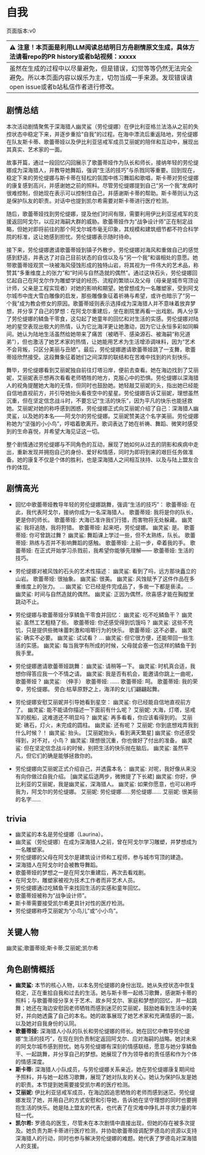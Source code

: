 # 自我
页面版本:v0
 

| :warning: 注意！本页面是利用LLM阅读总结明日方舟剧情原文生成，具体方法请看repo的PR history或者b站视频：xxxxx           |
|:----------------------------|
| 虽然在生成的过程中以尽量避免，但是错误，幻觉等等仍然无法完全避免。所以本页面内容以娱乐为主，切勿当成一手来源。发现错误请open issue或者b站私信作者进行修改。|



## 剧情总结
本次活动剧情聚焦于深海猎人幽灵鲨（劳伦缇娜）在伊比利亚格兰法洛从之前的失控状态中稳定下来，并逐步重拾“自我”的过程。在海中漂流后重返陆地，劳伦缇娜在队友斯卡蒂、歌蕾蒂娅以及伊比利亚惩戒军成员艾丽妮的陪伴和互动中，展现出其真实、艺术家的一面。

故事开篇，通过一段回忆闪回展示了歌蕾蒂娅作为队长和师长，接纳年轻的劳伦缇娜成为深海猎人，并教导她舞蹈，强调“生活的技巧”与杀戮同等重要。回到现在，稳定下来的劳伦缇娜与斯卡蒂在轻松的氛围中练习舞蹈和歌唱，斯卡蒂对劳伦缇娜的康复感到高兴，并感谢她之前的照料。尽管劳伦缇娜提到自己“另一个我”发病时很难控制，但她现在表示可以控制住自己，并感谢斯卡蒂的帮助。斯卡蒂则认为这是保护队友的职责。对话中也提到凯尔希需要对斯卡蒂进行医疗检测。

随后，歌蕾蒂娅找到劳伦缇娜，提及他们时间有限，需要利用伊比利亚惩戒军的支援返回阿戈尔，以应对海嗣大群的威胁。歌蕾蒂娅作为“战争设计师”正在制定战略，但她对即将前往的那个阿戈尔城市毫无印象，其规模和建筑细节都不符合科学院的标准，这让她感到担忧。劳伦缇娜表示随时待命。

接下来，劳伦缇娜邀请歌蕾蒂娅到镇子外散步。劳伦缇娜对海风和重做自己的感觉感到舒适，并表达了对自己目前状态的自信以及与“另一个我”和谐相处的意愿。她带歌蕾蒂娅观赏一块被海风侵蚀形成的独特山岩，将其视为一件伟大的艺术品，称赞其“多重维度上的张力”和“时间与自然造就的偶然”。通过这块石头，劳伦缇娜回忆起自己在阿戈尔作为雕塑学徒的经历、流程的繁琐以及父母（母亲是城市穹顶设计师，父亲是工程实现者）对她的影响和期望。她曾想成为一名雕塑家，受到阿戈尔城市中庞大雪白雕像的启发，那些雕像象征着祈祷与希望，或许也暗示了“另一个我”成为教会修女的原因。歌蕾蒂娅则表示选择成为深海猎人并不意味着放弃梦想，并分享了自己的梦想：在阿戈尔重建后，坐在剧院里再看一出戏剧。两人分享了劳伦缇娜的鳞鱼干零食，这勾起了她童年的回忆和对生活的实感。劳伦缇娜对陆地的星空表现出极大的热情，认为它比海洋更让她激动，因为它让永恒多彩如同瞬间。她认为陆地生活虽然给她带来了痛苦（被晒干、感染源石、被海嗣“称兄道弟”），但也激活了她艺术家的热情，让她能用艺术为生活增添调味料，因为“艺术不会背叛，只区分美丽与丑陋”。最后，劳伦缇娜邀请歌蕾蒂娅跳了一支舞，歌蕾蒂娅欣然接受。这段舞象征着她们之间深厚的联结和在苦难中找到的片刻快乐。

舞毕，劳伦缇娜看到艾丽妮独自前往灯塔沿岸，便前去查看。她在海边找到了艾丽妮，艾丽妮表示想再次看看老师牺牲的地方，克服心中的恐惧。劳伦缇娜以深海猎人的视角提醒她大海的无情，但同时也鼓励她。她轻敲艾丽妮的头，指出她已经能自信地直视前方，并引导她抬头看夜空中的星星。劳伦缇娜告诉艾丽妮，理想虽然沉重，但在坚定信念战斗时，不要忘记“生活的快乐”，因为平凡的快乐也能拯救她。艾丽妮对她的称呼感到困惑，劳伦缇娜正式向艾丽妮介绍了自己：深海猎人幽灵鲨，以及她的本名——阿戈尔的劳伦缇娜。艾丽妮赞美这个名字美丽。劳伦缇娜称她为“坚强的小小鸟”，哼唱着歌离开。歌词表达了她在祈祷、舞蹈、微笑时感受到的生命喜悦，并希望大海见证这一切。

整个剧情通过劳伦缇娜与不同角色的互动，展现了她如何从过去的阴影和疾病中走出，重新发现并拥抱自己的身份、爱好和情感，同时为即将到来的艰巨任务做准备。她的康复不仅是个体的胜利，也是深海猎人之间相互扶持、以及与陆上盟友合作的体现。
## 剧情高光
- 回忆中歌蕾蒂娅教导年轻的劳伦缇娜跳舞，强调“生活的技巧”：
  歌蕾蒂娅: 在此，我代表阿戈尔，接纳你成为一名深海猎人。
  歌蕾蒂娅: 我将是你的队长，更是你的师长。
  歌蕾蒂娅: 大海已准许我们行猎，而害物将无处躲藏。
  幽灵鲨: 我将追随，我将狩猎。
  歌蕾蒂娅: 起来吧，劳伦缇娜。
  幽灵鲨: 是。
  歌蕾蒂娅: 你可曾跳过舞？
  幽灵鲨: 舞蹈课上学过一些，但不太熟练，队长。
  歌蕾蒂娅: 熟练与否并不影响舞蹈的感触。
  歌蕾蒂娅: 上前一步，牵着我的手。
  歌蕾蒂娅: 在正式开始学习杀戮前，我希望你能够先理解——
  歌蕾蒂娅: 生活的技巧。

- 劳伦缇娜对被风蚀的石头的艺术性描述：
  幽灵鲨: 看到了吗，远方那块矗立的山岩。
  歌蕾蒂娅: 很抽象。
  幽灵鲨: 很美。
  幽灵鲨: 风蚀赋予了这件作品在多重维度上的张力。
  ...
  幽灵鲨: 它已经是件完成品了，多凿一下都是亵渎。
  ...
  幽灵鲨: 时间与自然造就的偶然。
  幽灵鲨: 正因为偶然，欣喜感才能在胸膛里跳动不止。

- 劳伦缇娜与歌蕾蒂娅分享鳞鱼干零食并回忆：
  幽灵鲨: 吃不吃鳞鱼干？
  幽灵鲨: 虽然工艺粗糙了些。
  歌蕾蒂娅: 你还感受得到饥饿吗？
  幽灵鲨: 这些不充饥，只是提供些微味蕾刺激和咀嚼行为的快乐。
  歌蕾蒂娅: 这不必要。
  幽灵鲨: 确实不必要。
  幽灵鲨: 试试看？
  ...
  幽灵鲨: 但它很方便，还能带回一些生活的实感。
  幽灵鲨: 每当我学有所成的时候，父母就会塞一包这样的鳞鱼干到我手里。

- 劳伦缇娜邀请歌蕾蒂娅跳舞：
  幽灵鲨: 请稍等一下。
  幽灵鲨: 时机真合适，我想你得答应我一个不情之请。
  幽灵鲨: 我是否有机会，能邀请你跳上一曲呢，歌蕾蒂娅？
  幽灵鲨: （伸手）
  歌蕾蒂娅: ......
  歌蕾蒂娅: 呵。
  歌蕾蒂娅: 我的荣幸，劳伦缇娜。
  旁白:枯草原野之上，海洋的女儿们翩翩起舞。

- 劳伦缇娜安慰艾丽妮并引导她看到星空：
  幽灵鲨: 你已经能自信地直视前方了。
  幽灵鲨: 能不能请你描述一下面前有什么呢？
  艾丽妮: 大海，灯塔，惩戒军的舰船，这难道还不明显吗？
  幽灵鲨: 再多看看，你应该看得到的。
  艾丽妮: 礁石，灯火，未完成的圆柱。
  幽灵鲨: 还有呢？
  艾丽妮: 你到底想戏弄我到什么时候？！
  幽灵鲨: 抬头。
  [艾丽妮抬头，看到满天繁星]
  幽灵鲨: 你还感受得到，对不对，小鸟？
  幽灵鲨: 理想很沉重，你也做好了付出的准备。
  幽灵鲨: 但在坚定信念战斗的时候，别把生活的快乐抛在脑后。
  幽灵鲨: 虽然平凡，但它们的确是能够拯救你的。

- 劳伦缇娜向艾丽妮正式介绍自己，并透露本名：
  幽灵鲨: 对呢，我好像从来没有向你做过自我介绍。
  [幽灵鲨后退两步，微微提了下长裙]
  幽灵鲨: 你好，伊比利亚的艾丽妮，我是幽灵鲨，深海猎人。
  幽灵鲨: 如果你愿意，也可以称呼我为，阿戈尔的劳伦缇娜。
  艾丽妮: 劳伦缇娜......劳伦缇娜......
  艾丽妮: 很美丽的名字......
## trivia
- 幽灵鲨的本名是劳伦缇娜（Laurina）。
- 幽灵鲨（劳伦缇娜）在成为深海猎人之前，曾在阿戈尔学习雕塑，并梦想成为一名雕塑家。
- 劳伦缇娜的父母在阿戈尔是建筑设计师和工程师，参与城市穹顶的建造。
- 深海猎人在阿戈尔时会被教导舞蹈。
- 歌蕾蒂娅的梦想之一是在阿戈尔重建后，再次去看戏剧。
- 在阿戈尔，雕塑家被视为技术工作者而非艺术人员。
- 劳伦缇娜通过吃鳞鱼干来找回生活的实感和童年回忆。
- 歌蕾蒂娅被称为“战争设计师”。
- 斯卡蒂需要接受凯尔希更具针对性的医疗检测。
- 劳伦缇娜称呼艾丽妮为“小鸟儿”或“小小鸟”。
## 关键人物
幽灵鲨;歌蕾蒂娅;斯卡蒂;艾丽妮;凯尔希
## 角色剧情概括
-   **幽灵鲨:** 本节的核心人物，以本名劳伦缇娜的身份出现。她从失控状态中恢复稳定，正在重拾自我和过去的生活。她与斯卡蒂一起练习歌舞，感谢斯卡蒂的照料；与歌蕾蒂娅分享关于艺术、故乡阿戈尔、家庭和梦想的回忆，并一起跳舞；她还在海边安慰因老师牺牲而感到迷茫的艾丽妮，鼓励她看到生活中的美好，并向她透露了自己的本名。她的故事展现了她艺术家和充满情感的一面，以及她对自我身份的认同。
-   **歌蕾蒂娅:** 深海猎人小队的队长和劳伦缇娜的师长。她在回忆中教导劳伦缇娜“生活的技巧”，在现在则负责制定返回阿戈尔、应对海嗣的战略。她对未来的阿戈尔城市感到担忧。她与劳伦缇娜有深刻的情感联结，愿意与她分享鳞鱼干、一起跳舞，并分享自己的梦想。她展现了作为领导者的责任感和作为个体的情感深度。
-   **斯卡蒂:** 深海猎人小队成员，与劳伦缇娜关系亲近。她在劳伦缇娜康复期间给予照料，并与她一起练习歌舞，展现了她对队友的关心。她认为保护队友是她的职责。本节提到她需要接受凯尔希的医疗检测。
-   **艾丽妮:** 伊比利亚惩戒军成员，在海边因追思牺牲的老师而感到迷茫。劳伦缇娜发现了她，并用自己的方式安慰和引导她，告诉她在坚守理想的同时也要拥抱生活的快乐。她是陆上盟友的代表，也代表了在灾难中挣扎并寻求力量的年轻一代。
-   **凯尔希:** 罗德岛的医生，尽管未在本次剧情中直接出现，但她的存在被多次提及。她负责为斯卡蒂进行医疗检测，并协助歌蕾蒂娅调配罗德岛的资源以支持深海猎人的行动，同时也参与解决劳伦缇娜的难题。她代表了罗德岛对深海猎人的支援。